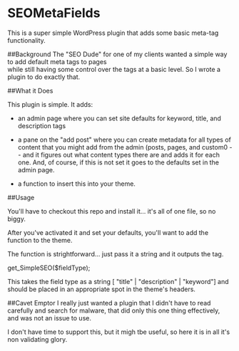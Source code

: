 SEOMetaFields
=============

This is a super simple WordPress plugin that adds some basic meta-tag functionality.

##Background
The "SEO Dude" for one of my clients wanted a simple way to add default meta tags to pages \
while still having some control over the tags at a basic level.  So I wrote a plugin to do exactly that.

##What it Does

This plugin is simple.  It adds:

+ an admin page where you can set site defaults for keyword, title, and description tags

+ a pane on the "add post" where you can create metadata for all types of content that you might add from the admin (posts, pages, and custom0 -- and it figures out what content types there are and adds it for each one.  And, of course, if this is not set it goes to the defaults set in the admin page.

+ a function to insert this into your theme.

##Usage

You'll have to checkout this repo and install it... it's all of one file, so no biggy.

After you've activated it and set your defaults, you'll want to add the function to the theme.

The function is strightforward... just pass it a string and it outputs the tag.

get_SimpleSEO($fieldType);

This takes the field type as a string [ "title" | "description" | "keyword"] and should be placed in an appropriate spot in the theme's headers.

##Cavet Emptor
I really just wanted a plugin that I didn't have to read carefully and search for malware, that did only 
this one thing effectively, and was not an issue to use.

I don't have time to support this, but it migh tbe useful, so here it is in all it's non validating glory.